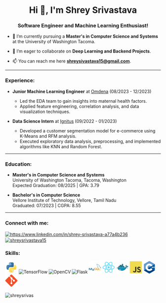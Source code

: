 <h1 align="center">Hi 👋, I'm Shrey Srivastava</h1>
<h3 align="center">Software Engineer and Machine Learning Enthusiast!</h3>

- 🌱 I’m currently pursuing a **Master's in Computer Science and Systems** at the University of Washington Tacoma. 

- 👯 I’m eager to collaborate on **Deep Learning and Backend Projects**. 

- 📫 You can reach me here **shreysivastava15@gmail.com**.

---

<h3 align="left">Experience:</h3>

- **Junior Machine Learning Engineer** at [Omdena](https://www.omdena.com/) (08/2023 - 12/2023)  
  - Led the EDA team to gain insights into maternal health factors.  
  - Applied feature engineering, correlation analysis, and data visualization techniques.

- **Data Science Intern** at [Ignitus](https://www.ignitus.com/) (09/2022 - 01/2023)  
  - Developed a customer segmentation model for e-commerce using K-Means and RFM analysis.  
  - Executed exploratory data analysis, preprocessing, and implemented algorithms like KNN and Random Forest.

---

<h3 align="left">Education:</h3>

- **Master's in Computer Science and Systems**  
  University of Washington Tacoma, Tacoma, Washington  
  Expected Graduation: 08/2025 | GPA: 3.79

- **Bachelor's in Computer Science**  
  Vellore Institute of Technology, Vellore, Tamil Nadu  
  Graduated: 07/2023 | CGPA: 8.55

---


<h3 align="left">Connect with me:</h3>
<p align="left">
<a href="https://linkedin.com/in/https://www.linkedin.com/in/shrey-srivastava-a77a4b236" target="blank"><img align="center" src="https://raw.githubusercontent.com/rahuldkjain/github-profile-readme-generator/master/src/images/icons/Social/linked-in-alt.svg" alt="https://www.linkedin.com/in/shrey-srivastava-a77a4b236" height="30" width="40" /></a>
<a href="https://kaggle.com/shreysrivastava15" target="blank"><img align="center" src="https://raw.githubusercontent.com/rahuldkjain/github-profile-readme-generator/master/src/images/icons/Social/kaggle.svg" alt="shreysrivastava15" height="30" width="40" /></a>
</p>

<h3 align="left">Skills:</h3>
<p align="left">
  <img src="https://raw.githubusercontent.com/devicons/devicon/master/icons/python/python-original.svg" alt="Python" width="40" height="40" />
  <img src="https://www.vectorlogo.zone/logos/tensorflow/tensorflow-icon.svg" alt="TensorFlow" width="40" height="40" />
  <img src="https://www.vectorlogo.zone/logos/opencv/opencv-icon.svg" alt="OpenCV" width="40" height="40" />
  <img src="https://www.vectorlogo.zone/logos/pocoo_flask/pocoo_flask-icon.svg" alt="Flask" width="40" height="40" />
  <img src="https://raw.githubusercontent.com/devicons/devicon/master/icons/mysql/mysql-original-wordmark.svg" alt="MySQL" width="40" height="40" />
  <img src="https://raw.githubusercontent.com/devicons/devicon/master/icons/react/react-original.svg" alt="ReactJS" width="40" height="40" />
  <img src="https://raw.githubusercontent.com/devicons/devicon/master/icons/docker/docker-original.svg" alt="Docker" width="40" height="40" />
  <img src="https://raw.githubusercontent.com/devicons/devicon/master/icons/javascript/javascript-original.svg" alt="JavaScript" width="40" height="40" />
  <img src="https://raw.githubusercontent.com/devicons/devicon/master/icons/cplusplus/cplusplus-original.svg" alt="C++" width="40" height="40" />
  <img src="https://raw.githubusercontent.com/devicons/devicon/master/icons/git/git-original.svg" alt="Git" width="40" height="40" />
</p>


<p><img align="center" src="https://github-readme-stats.vercel.app/api/top-langs?username=shreysrivas&show_icons=true&locale=en&layout=compact" alt="shreysrivas" /></p>


<!---
ShreySrivas/ShreySrivas is a ✨ special ✨ repository because its `README.md` (this file) appears on your GitHub profile.
You can click the Preview link to take a look at your changes.
--->
